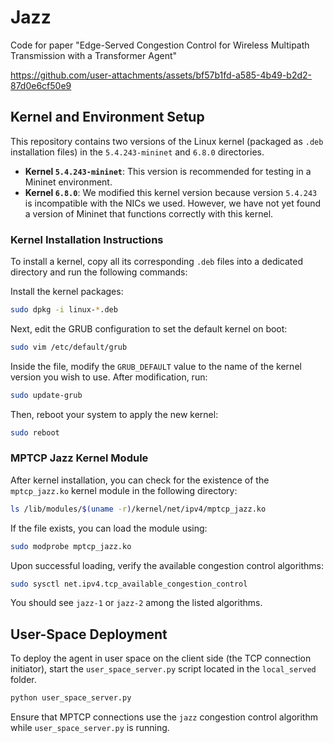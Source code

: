 # Jazz
Code for paper "Edge-Served Congestion Control for Wireless Multipath Transmission with a Transformer Agent"

https://github.com/user-attachments/assets/bf57b1fd-a585-4b49-b2d2-87d0e6cf50e9

## Kernel and Environment Setup

This repository contains two versions of the Linux kernel (packaged as `.deb` installation files) in the `5.4.243-mininet` and `6.8.0` directories.

-   **Kernel `5.4.243-mininet`**: This version is recommended for testing in a Mininet environment.
-   **Kernel `6.8.0`**: We modified this kernel version because version `5.4.243` is incompatible with the NICs we used. However, we have not yet found a version of Mininet that functions correctly with this kernel.

### Kernel Installation Instructions

To install a kernel, copy all its corresponding `.deb` files into a dedicated directory and run the following commands:

Install the kernel packages:
```bash
sudo dpkg -i linux-*.deb
```

Next, edit the GRUB configuration to set the default kernel on boot:
```bash
sudo vim /etc/default/grub
```
Inside the file, modify the `GRUB_DEFAULT` value to the name of the kernel version you wish to use. After modification, run:
```bash
sudo update-grub
```
Then, reboot your system to apply the new kernel:
```bash
sudo reboot
```

### MPTCP Jazz Kernel Module

After kernel installation, you can check for the existence of the `mptcp_jazz.ko` kernel module in the following directory:

```bash
ls /lib/modules/$(uname -r)/kernel/net/ipv4/mptcp_jazz.ko
```

If the file exists, you can load the module using:

```bash
sudo modprobe mptcp_jazz.ko
```

Upon successful loading, verify the available congestion control algorithms:

```bash
sudo sysctl net.ipv4.tcp_available_congestion_control
```
You should see `jazz-1` or `jazz-2` among the listed algorithms.

## User-Space Deployment

To deploy the agent in user space on the client side (the TCP connection initiator), start the `user_space_server.py` script located in the `local_served` folder.
```bash
python user_space_server.py
```
Ensure that MPTCP connections use the `jazz` congestion control algorithm while `user_space_server.py` is running.
